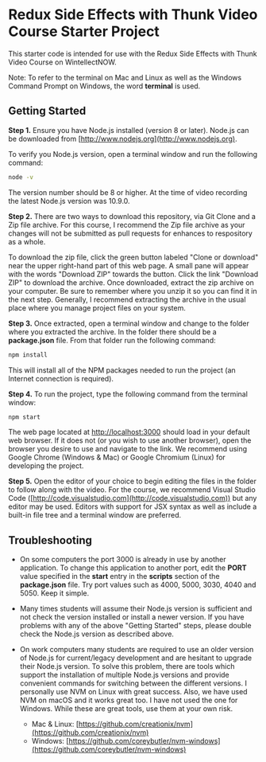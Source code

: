 # Redux Side Effects with Thunk Video Course Starter Project

This starter code is intended for use with the Redux Side Effects with Thunk Video Course on WintellectNOW.

Note: To refer to the terminal on Mac and Linux as well as the Windows Command Prompt on Windows, the word **terminal** is used.

## Getting Started

**Step 1.** Ensure you have Node.js installed (version 8 or later). Node.js can be downloaded from [http://www.nodejs.org](http://www.nodejs.org).

To verify you Node.js version, open a terminal window and run the following command:

```bash
node -v
```

The version number should be 8 or higher. At the time of video recording the latest Node.js version was 10.9.0.

**Step 2.** There are two ways to download this repository, via Git Clone and a Zip file archive. For this course, I recommend the Zip file archive as your changes will not be submitted as pull requests for enhances to respository as a whole.

To download the zip file, click the green button labeled "Clone or download" near the upper right-hand part of this web page. A small pane will appear with the words "Download ZIP" towards the button. Click the link "Download ZIP" to download the archive. Once downloaded, extract the zip archive on your computer. Be sure to remember where you unzip it so you can find it in the next step. Generally, I recommend extracting the archive in the usual place where you manage project files on your system.

**Step 3.** Once extracted, open a terminal window and change to the folder where you extracted the archive. In the folder there should be a **package.json** file. From that folder run the following command:

```bash
npm install

```

This will install all of the NPM packages needed to run the project (an Internet connection is required).

**Step 4.** To run the project, type the following command from the terminal window:

```bash
npm start
```

The web page located at [http://localhost:3000](http://localhost:3000) should load in your default web browser. If it does not (or you wish to use another browser), open the browser you desire to use and navigate to the link. We recommend using Google Chrome (Windows & Mac) or Google Chromium (Linux) for developing the project.

**Step 5.** Open the editor of your choice to begin editing the files in the folder to follow along with the video. For the course, we recommend Visual Studio Code ([http://code.visualstudio.com](http://code.visualstudio.com)) but any editor may be used. Editors with support for JSX syntax as well as include a built-in file tree and a terminal window are preferred.

## Troubleshooting

- On some computers the port 3000 is already in use by another application. To change this application to another port, edit the **PORT** value specified in the **start** entry in the **scripts** section of the **package.json** file. Try port values such as 4000, 5000, 3030, 4040 and 5050. Keep it simple.

- Many times students will assume their Node.js version is sufficient and not check the version installed or install a newer version. If you have problems with any of the above "Getting Started" steps, please double check the Node.js version as described above.

- On work computers many students are required to use an older version of Node.js for current/legacy development and are hesitant to upgrade their Node.js version. To solve this problem, there are tools which support the installation of multiple Node.js versions and provide convenient commands for switching between the different versions. I personally use NVM on Linux with great success. Also, we have used NVM on macOS and it works great too. I have not used the one for Windows. While these are great tools, use them at your own risk.
  - Mac & Linux: [https://github.com/creationix/nvm](https://github.com/creationix/nvm)
  - Windows: [https://github.com/coreybutler/nvm-windows](https://github.com/coreybutler/nvm-windows)


